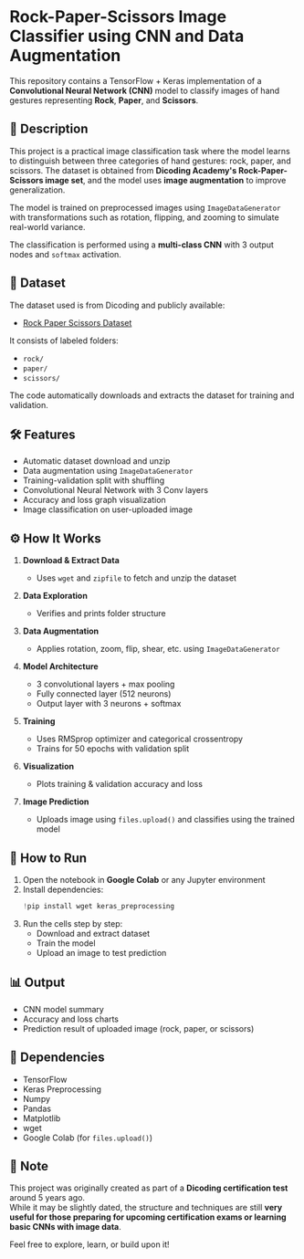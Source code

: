 # Rock-Paper-Scissors Image Classifier using CNN and Data Augmentation

This repository contains a TensorFlow + Keras implementation of a **Convolutional Neural Network (CNN)** model to classify images of hand gestures representing **Rock**, **Paper**, and **Scissors**.

## 📌 Description

This project is a practical image classification task where the model learns to distinguish between three categories of hand gestures: rock, paper, and scissors. The dataset is obtained from **Dicoding Academy's Rock-Paper-Scissors image set**, and the model uses **image augmentation** to improve generalization.

The model is trained on preprocessed images using `ImageDataGenerator` with transformations such as rotation, flipping, and zooming to simulate real-world variance.

The classification is performed using a **multi-class CNN** with 3 output nodes and `softmax` activation.

## 📁 Dataset

The dataset used is from Dicoding and publicly available:

- [Rock Paper Scissors Dataset](https://github.com/dicodingacademy/assets/releases/download/release/rockpaperscissors.zip)

It consists of labeled folders:
- `rock/`
- `paper/`
- `scissors/`

The code automatically downloads and extracts the dataset for training and validation.

## 🛠 Features

- Automatic dataset download and unzip
- Data augmentation using `ImageDataGenerator`
- Training-validation split with shuffling
- Convolutional Neural Network with 3 Conv layers
- Accuracy and loss graph visualization
- Image classification on user-uploaded image

## ⚙️ How It Works

1. **Download & Extract Data**
   - Uses `wget` and `zipfile` to fetch and unzip the dataset

2. **Data Exploration**
   - Verifies and prints folder structure

3. **Data Augmentation**
   - Applies rotation, zoom, flip, shear, etc. using `ImageDataGenerator`

4. **Model Architecture**
   - 3 convolutional layers + max pooling
   - Fully connected layer (512 neurons)
   - Output layer with 3 neurons + softmax

5. **Training**
   - Uses RMSprop optimizer and categorical crossentropy
   - Trains for 50 epochs with validation split

6. **Visualization**
   - Plots training & validation accuracy and loss

7. **Image Prediction**
   - Uploads image using `files.upload()` and classifies using the trained model

## 🚀 How to Run

1. Open the notebook in **Google Colab** or any Jupyter environment  
2. Install dependencies:
   ```python
   !pip install wget keras_preprocessing
   ```
3. Run the cells step by step:
   - Download and extract dataset  
   - Train the model  
   - Upload an image to test prediction  

## 📊 Output

- CNN model summary  
- Accuracy and loss charts  
- Prediction result of uploaded image (rock, paper, or scissors)  

## 📎 Dependencies

- TensorFlow  
- Keras Preprocessing  
- Numpy  
- Pandas  
- Matplotlib  
- wget  
- Google Colab (for `files.upload()`)

## 🧾 Note

This project was originally created as part of a **Dicoding certification test** around 5 years ago.  
While it may be slightly dated, the structure and techniques are still **very useful for those preparing for upcoming certification exams or learning basic CNNs with image data**.

Feel free to explore, learn, or build upon it!
